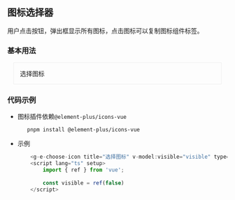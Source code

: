 ## 图标选择器
用户点击按钮，弹出框显示所有图标，点击图标可以复制图标组件标签。

### 基本用法
<div style="padding: 1em; margin: 1em; border: 1px solid #eee">
    <g-e-choose-icon title="选择标题" v-model:visible="visible" type="primary">
      选择图标
    </g-e-choose-icon>
</div>

### 代码示例
<script setup lang="ts">
import { ref } from 'vue';

const visible = ref(false)
</script>

- 图标插件依赖`@element-plus/icons-vue`
  ```shell
     pnpm install @element-plus/icons-vue
  ```
- 示例
  ```js
      <g-e-choose-icon title="选择图标" v-model:visible="visible" type="primary">选择图标</g-e-choose-icon>
      <script lang="ts" setup>
          import { ref } from 'vue';
      
          const visible = ref(false)
      </script>
  ```
